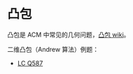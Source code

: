 # 凸包
凸包是 ACM 中常见的几何问题，[凸包 wiki](https://zh.wikipedia.org/wiki/%E5%87%B8%E5%8C%85)。  

二维凸包（Andrew 算法）例题：
* [LC Q587](./../Leetcode%20Practices/algorithms/hard/587%20Erect%20the%20Fence.java)
